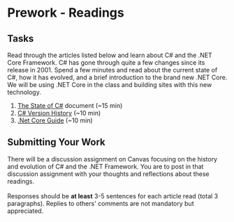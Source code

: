 # Prework - Readings

## Tasks
Read through the articles listed below and learn about C# and the .NET Core Framework. 
C# has gone through quite a few changes since its release in 2001. Spend a few minutes and read about the current state of C#,
how it has evolved, and a brief introduction to the brand new .NET Core. We will be using .NET Core in the class and building sites with this new technology. 

1. [The State of C#](cs.pdf) document (~15 min)
1. [C# Version History](https://docs.microsoft.com/en-us/dotnet/csharp/whats-new/csharp-version-history) (~10 min)
1. [.Net Core Guide](https://docs.microsoft.com/en-us/dotnet/core/) (~10 min)

## Submitting Your Work
There will be a discussion assignment on Canvas focusing on the history and evolution of C# and the .NET Framework.
You are to post in that discussion assignment with your thoughts and reflections about these readings. <br /><br />
Responses should be **at least** 3-5 sentences for each article read (total 3 paragraphs).
Replies to others' comments are not mandatory but appreciated.
